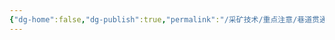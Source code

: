 ```yaml
---
{"dg-home":false,"dg-publish":true,"permalink":"/采矿技术/重点注意/巷道贯通/","dgPassFrontmatter":true,"noteIcon":"","created":"2024-06-29T17:18:28.039+08:00","updated":"2024-06-29T17:18:35.964+08:00"}
---
```


